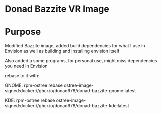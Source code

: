 # Donad Bazzite VR Image

# Purpose

Modified Bazzite image, added build dependencies for what I use in Envision as well as building and installing envision itself

Also added a some programs, for personal use, might miss dependencies you need in Envision

rebase to it with: 

GNOME: rpm-ostree rebase ostree-image-signed:docker://ghcr.io/donad678/donad-bazzite-gnome:latest


KDE: rpm-ostree rebase ostree-image-signed:docker://ghcr.io/donad678/donad-bazzite-kde:latest
